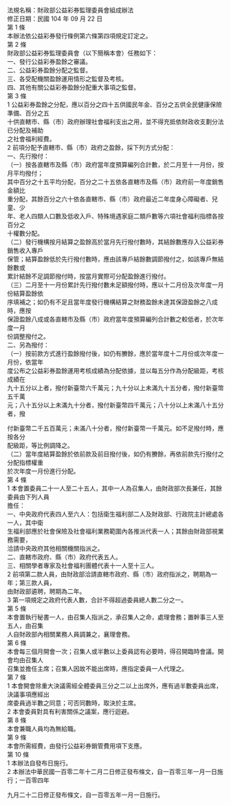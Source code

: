 法規名稱：財政部公益彩券監理委員會組成辦法  
修正日期：民國 104 年 09 月 22 日  
第 1 條  
本辦法依公益彩券發行條例第六條第四項規定訂定之。  
第 2 條  
財政部公益彩券監理委員會（以下簡稱本會）任務如下：  
一、發行公益彩券盈餘之審議。  
二、公益彩券盈餘分配之監督。  
三、各受配機關盈餘運用情形之監督及考核。  
四、其他有關公益彩券盈餘分配重大事項之監督。  
第 3 條  
1 公益彩券盈餘之分配，應以百分之四十五供國民年金、百分之五供全民健康保險準備、百分之五  
十供直轄市、縣（市）政府辦理社會福利支出之用，並不得充抵依財政收支劃分法已分配及補助  
之社會福利經費。  
2 前項分配予直轄市、縣（市）政府之盈餘，採下列方式分配：  
一、先行撥付：  
（一）按各直轄市及縣（市）政府當年度預算編列合計數，於二月至十一月份，按月平均撥付；  
其中百分之十五平均分配，百分之二十五依各直轄市及縣（市）政府前一年度銷售金額比  
重分配，其餘百分之六十依各直轄市、縣（市）政府最近二年度身心障礙者、兒童、少  
年、老人四類人口數及低收入戶、特殊境遇家庭二類戶數等六項社會福利指標各按百分之  
十權數分配。  
（二）發行機構按月結算之盈餘高於當月先行撥付數時，其結餘數應存入公益彩券銷售收入專戶  
保管；結算盈餘低於先行撥付數時，應由該專戶結餘數調節撥付之，如該專戶無結餘數或  
累計結餘不足調節撥付時，按當月實際可分配盈餘進行撥付。  
（三）二月至十一月份累計先行撥付數未足額撥付時，應以十二月份及次年度一月份結算盈餘依  
序填補之；如仍有不足且當年度發行機構結算之財務盈餘未達其保證盈餘之八成時，應按  
保證盈餘八成或各直轄市及縣（市）政府當年度預算編列合計數之較低者，於次年度一月  
份調整撥付之。  
二、另為撥付：  
（一）按前款方式進行盈餘撥付後，如仍有賸餘，應於當年度十二月份或次年度一月份，依當年  
度公布之公益彩券盈餘運用考核成績為分配依據，並以每五分作為分配級距，考核成績在  
九十五分以上者，撥付新臺幣六千萬元；九十分以上未滿九十五分者，撥付新臺幣五千萬  
元；八十五分以上未滿九十分者，撥付新臺幣四千萬元；八十分以上未滿八十五分者，撥  


付新臺幣二千五百萬元；未滿八十分者，撥付新臺幣一千萬元。如不足撥付時，應按各分  
配級距，等比例調降之。  
（二）當年度結算盈餘於依前款及前目撥付後，如仍有賸餘，再依前款先行撥付之分配指標權重  
於次年度一月份進行分配。  
第 4 條  
1 本會置委員二十一人至二十五人，其中一人為召集人，由財政部次長兼任，其餘委員由下列人員  
擔任：  
一、中央政府代表四人至六人：包括衛生福利部二人及財政部、行政院主計總處各一人，其中衛  
生福利部應於社會保險及社會福利業務範圍內各推派代表一人；其餘由財政部視業務需要，  
洽請中央政府其他相關機關指派之。  
二、直轄市政府、縣（市）政府代表五人。  
三、相關學者專家及社會福利團體代表十一人至十三人。  
2 前項第二款人員，由財政部洽請直轄市政府、縣（市）政府指派之，聘期為一年；第三款人員，  
由財政部遴聘，聘期為二年。  
3 第一項規定之政府代表人數，合計不得超過委員總人數二分之一。  
第 5 條  
本會置執行秘書一人，由召集人指派之，承召集人之命，處理會務；置幹事三人至五人，由召集  
人自財政部內相關業務人員調兼之，襄理會務。  
第 6 條  
本會每三個月開會一次；召集人或半數以上委員認有必要時，得召開臨時會議。開會均由召集人  
召集並擔任主席；召集人因故不能出席時，應指定委員一人代理之。  
第 7 條  
1 本會開會除重大決議需經全體委員三分之二以上出席外，應有過半數委員出席，決議事項應經出  
席委員過半數之同意；可否同數時，取決於主席。  
2 本會委員對具有利害關係之議案，應行迴避。  
第 8 條  
本會兼職人員均為無給職。  
第 9 條  
本會所需經費，由發行公益彩券銷管費用項下支應。  
第 10 條  
1 本辦法自發布日施行。  
2 本辦法中華民國一百零二年十二月二日修正發布條文，自一百零三年一月一日施行；一百零四年  


九月二十二日修正發布條文，自一百零五年一月一日施行。  


